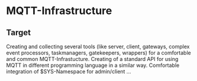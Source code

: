 MQTT-Infrastructure
===================

Target
------

Creating and collecting several tools (like server, client, gateways, complex event processors, taskmanagers, gatekeepers, wrappers) for a comfortable and common MQTT-Infrastucture. Creating of a standard API for using MQTT in different programming language in a similar way. Comfortable integration of $SYS-Namespace for admin/client ...
